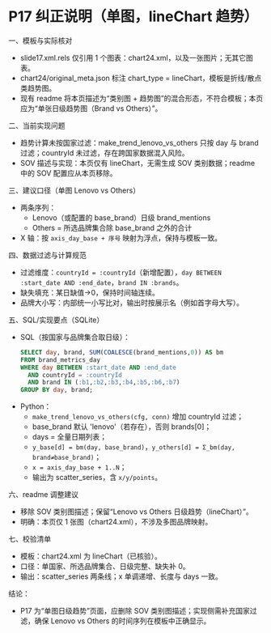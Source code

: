 # P17 纠正说明（单图，lineChart 趋势）

一、模板与实际核对
- slide17.xml.rels 仅引用 1 个图表：chart24.xml，以及一张图片；无其它图表。
- chart24/original_meta.json 标注 chart_type = lineChart，模板是折线/散点类趋势图。
- 现有 readme 将本页描述为“类别图 + 趋势图”的混合形态，不符合模板；本页应为“单张日级趋势图（Brand vs Others）”。

二、当前实现问题
- 趋势计算未按国家过滤：make_trend_lenovo_vs_others 只按 day 与 brand 过滤；countryId 未过滤，存在跨国家数据混入风险。
- SOV 描述与实现：本页仅有 lineChart，无需生成 SOV 类别数据；readme 中的 SOV 配置应从本页移除。

三、建议口径（单图 Lenovo vs Others）
- 两条序列：
  - Lenovo（或配置的 base_brand）日级 brand_mentions
  - Others = 所选品牌集合除 base_brand 之外的合计
- X 轴：按 `axis_day_base + 序号` 映射为浮点，保持与模板一致。

四、数据过滤与计算规范
- 过滤维度：`countryId = :countryId`（新增配置），`day BETWEEN :start_date AND :end_date`，`brand IN :brands`。
- 缺失填充：某日缺值→0，保持时间轴连续。
- 品牌大小写：内部统一小写比对，输出时按展示名（例如首字母大写）。

五、SQL/实现要点（SQLite）
- SQL（按国家与品牌集合取日级）：
  ```sql
  SELECT day, brand, SUM(COALESCE(brand_mentions,0)) AS bm
  FROM brand_metrics_day
  WHERE day BETWEEN :start_date AND :end_date
    AND countryId = :countryId
    AND brand IN (:b1,:b2,:b3,:b4,:b5,:b6,:b7)
  GROUP BY day, brand;
  ```
- Python：
  - `make_trend_lenovo_vs_others(cfg, conn)` 增加 countryId 过滤；
  - base_brand 默认 'lenovo'（若存在），否则 brands[0]；
  - days = 全量日期列表；
  - `y_base[d] = bm(day, base_brand)`，`y_others[d] = Σ_bm(day, brand≠base_brand)`；
  - `x = axis_day_base + 1..N`；
  - 输出为 scatter_series，含 `x/y/points`。

六、readme 调整建议
- 移除 SOV 类别图描述；保留“Lenovo vs Others 日级趋势（lineChart）”。
- 明确：本页仅 1 张图（chart24.xml），不涉及多图品牌映射。

七、校验清单
- 模板：chart24.xml 为 lineChart（已核验）。
- 口径：单国家、所选品牌集合、日级完整、缺失补 0。
- 输出：scatter_series 两条线；x 单调递增、长度与 days 一致。

结论：
- P17 为“单图日级趋势”页面，应删除 SOV 类别图描述；实现侧需补充国家过滤，确保 Lenovo vs Others 的时间序列在模板中正确显示。
